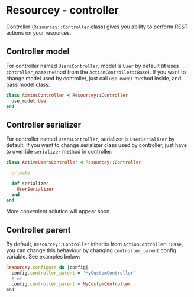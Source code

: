 # Resourcey - controller
Controller (`Resourcey::Controller` class) gives you ability to perform REST actions on your resources.

## Controller model
For controller named `UsersController`, model is `User` by default (it uses `controller_name` method from the `ActionController::Base`). If you want to change model used by controller, just call `use_model` method inside, and pass model class:
```ruby
class AdminsController < Resourcey::Controller
  use_model User
end
```

## Controller serializer
For controller named `UsersController`, serializer is `UserSerializer` by default. If you want to change serializer class used by controller, just have to override `serializer` method in controller:
```ruby
class ActiveUsersController < Resourcey::Controller

  private

  def serializer
    UserSerializer
  end
end
```

More convenient solution will appear soon.

## Controller parent
By default, `Resourcey::Controller` inherits from `ActionController::Base`, you can change this behaviour by changing `controller_parent` config variable. See examples below:

```ruby
Resourcey.configure do |config|
  config.controller_parent = 'MyCustomController'
  # or
  config.controller_parent = MyCustomController
end
```
